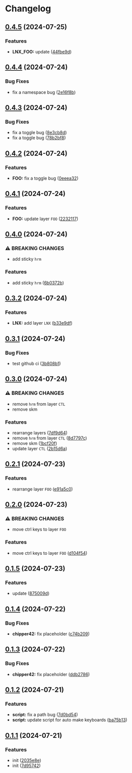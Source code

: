 # Changelog

## [0.4.5](https://github.com/jnpngshiii/miniboard-zmk-config/compare/v0.4.4...v0.4.5) (2024-07-25)


### Features

* **LNX_FOO:** update ([44fbe9d](https://github.com/jnpngshiii/miniboard-zmk-config/commit/44fbe9dc7636946bf3a9fed4907d8da2413c65c9))

## [0.4.4](https://github.com/jnpngshiii/miniboard-zmk-config/compare/v0.4.3...v0.4.4) (2024-07-24)


### Bug Fixes

* fix a namespace bug ([2e16f8b](https://github.com/jnpngshiii/miniboard-zmk-config/commit/2e16f8b87c3d9ee3dcf4c8bdaa1a6d496da899b1))

## [0.4.3](https://github.com/jnpngshiii/miniboard-zmk-config/compare/v0.4.2...v0.4.3) (2024-07-24)


### Bug Fixes

* fix a toggle bug ([8e3cb8d](https://github.com/jnpngshiii/miniboard-zmk-config/commit/8e3cb8d6bc8df34d89d3c0d16d40eb889f8f9fdf))
* fix a toggle bug ([78b2bf8](https://github.com/jnpngshiii/miniboard-zmk-config/commit/78b2bf88433e1811569b0fae2766455f14701a45))

## [0.4.2](https://github.com/jnpngshiii/miniboard-zmk-config/compare/v0.4.1...v0.4.2) (2024-07-24)


### Features

* **FOO:** fix a toggle bug ([0eeea32](https://github.com/jnpngshiii/miniboard-zmk-config/commit/0eeea32ac512c16da6db95105fdf417e2760744e))

## [0.4.1](https://github.com/jnpngshiii/miniboard-zmk-config/compare/v0.4.0...v0.4.1) (2024-07-24)


### Features

* **FOO:** update layer `FOO` ([2232117](https://github.com/jnpngshiii/miniboard-zmk-config/commit/2232117ff59f2494c5abeb159e462f924788212d))

## [0.4.0](https://github.com/jnpngshiii/miniboard-zmk-config/compare/v0.3.2...v0.4.0) (2024-07-24)


### ⚠ BREAKING CHANGES

* add sticky `hrm`

### Features

* add sticky `hrm` ([6b0372b](https://github.com/jnpngshiii/miniboard-zmk-config/commit/6b0372b48c059bce51e7c7b65039c200bbe32185))

## [0.3.2](https://github.com/jnpngshiii/miniboard-zmk-config/compare/v0.3.1...v0.3.2) (2024-07-24)


### Features

* **LNX:** add layer `LNX` ([b33e9df](https://github.com/jnpngshiii/miniboard-zmk-config/commit/b33e9df22f8d5122b17804ab9a1a49ad79c9f685))

## [0.3.1](https://github.com/jnpngshiii/miniboard-zmk-config/compare/v0.3.0...v0.3.1) (2024-07-24)


### Bug Fixes

* test github ci ([3b808b1](https://github.com/jnpngshiii/miniboard-zmk-config/commit/3b808b1a67b6346c989e097da128c61013f84f9c))

## [0.3.0](https://github.com/jnpngshiii/miniboard-zmk-config/compare/v0.2.1...v0.3.0) (2024-07-24)


### ⚠ BREAKING CHANGES

* remove `hrm` from layer `CTL`
* remove skm

### Features

* rearrange layers ([7df9d64](https://github.com/jnpngshiii/miniboard-zmk-config/commit/7df9d64274b731e1bebeb371eb57e54f57e118e6))
* remove `hrm` from layer `CTL` ([8d7797c](https://github.com/jnpngshiii/miniboard-zmk-config/commit/8d7797c035d13bb774774ec7f6e1ee6938d4929a))
* remove skm ([1bcf20f](https://github.com/jnpngshiii/miniboard-zmk-config/commit/1bcf20f2f97aef3ca7798a7dde264f1c00f1ab94))
* update layer `CTL` ([2b15d6a](https://github.com/jnpngshiii/miniboard-zmk-config/commit/2b15d6a4b0ed210ea431c7807d82946308d50999))

## [0.2.1](https://github.com/jnpngshiii/miniboard-zmk-config/compare/v0.2.0...v0.2.1) (2024-07-23)


### Features

* rearrange layer `FOO` ([e91a5c0](https://github.com/jnpngshiii/miniboard-zmk-config/commit/e91a5c06506ee4202d6120e1b0c263b1516433e7))

## [0.2.0](https://github.com/jnpngshiii/miniboard-zmk-config/compare/v0.1.5...v0.2.0) (2024-07-23)


### ⚠ BREAKING CHANGES

* move ctrl keys to layer `FOO`

### Features

* move ctrl keys to layer `FOO` ([d104f54](https://github.com/jnpngshiii/miniboard-zmk-config/commit/d104f54a915792f2050f0521f6caefcafc69a4bf))

## [0.1.5](https://github.com/jnpngshiii/miniboard-zmk-config/compare/v0.1.4...v0.1.5) (2024-07-23)


### Features

* update ([875009d](https://github.com/jnpngshiii/miniboard-zmk-config/commit/875009ddde79cdfee4bedc98718e033c949d48c8))

## [0.1.4](https://github.com/jnpngshiii/miniboard-zmk-config/compare/v0.1.3...v0.1.4) (2024-07-22)


### Bug Fixes

* **chipper42:** fix placeholder ([c74b209](https://github.com/jnpngshiii/miniboard-zmk-config/commit/c74b20918b022624a5c491d41acd8bd355e46fe7))

## [0.1.3](https://github.com/jnpngshiii/miniboard-zmk-config/compare/v0.1.2...v0.1.3) (2024-07-22)


### Bug Fixes

* **chipper42:** fix placeholder ([ddb2786](https://github.com/jnpngshiii/miniboard-zmk-config/commit/ddb27860df14d4eb0b456b74d914da9621500fed))

## [0.1.2](https://github.com/jnpngshiii/miniboard-zmk-config/compare/v0.1.1...v0.1.2) (2024-07-21)


### Features

* **script:** fix a path bug ([7d0bd54](https://github.com/jnpngshiii/miniboard-zmk-config/commit/7d0bd5430c2af1c6adfb26987358d23af8604906))
* **script:** update script for auto make keyboards ([ba75b13](https://github.com/jnpngshiii/miniboard-zmk-config/commit/ba75b137239a37902a5917ba04c3aed887499f19))

## [0.1.1](https://github.com/jnpngshiii/miniboard-zmk-config/compare/v0.1.0...v0.1.1) (2024-07-21)


### Features

* init ([2035e8e](https://github.com/jnpngshiii/miniboard-zmk-config/commit/2035e8e538e915c44594ef608bffeddb379f3d79))
* init ([7d95742](https://github.com/jnpngshiii/miniboard-zmk-config/commit/7d95742e12883d38be62a4411d3a887e4a71f579))
